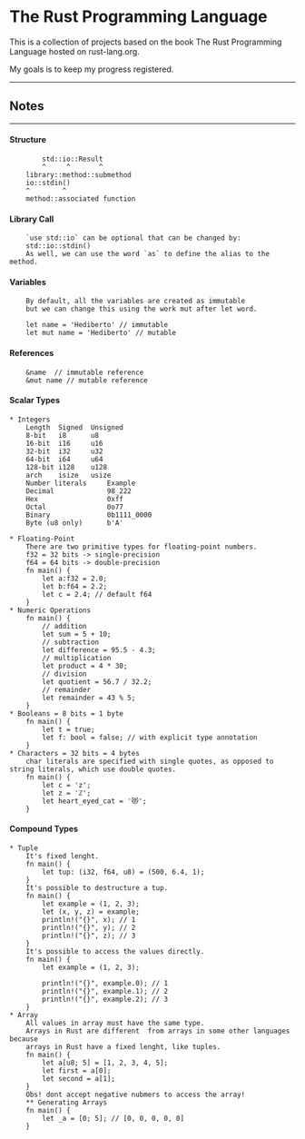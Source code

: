 The Rust Programming Language
=============================

This is a collection of projects based on the book The Rust Programming Language hosted on rust-lang.org.

My goals is to keep my progress registered.

____________________

## Notes

--------------------
#### Structure

```
        std::io::Result
        ^     ^       ^
    library::method::submethod
    io::stdin()
    ^        ^
    method::associated function
```
#### Library Call

```
    `use std::io` can be optional that can be changed by:
    std::io::stdin()
    As well, we can use the word `as` to define the alias to the method.
```
#### Variables
```
    By default, all the variables are created as immutable 
    but we can change this using the work mut after let word.

    let name = 'Hediberto' // immutable
    let mut name = 'Hediberto' // mutable
```
#### References
```
    &name  // immutable reference
    &mut name // mutable reference    
```

#### Scalar Types
    * Integers
        Length  Signed  Unsigned
        8-bit   i8      u8
        16-bit  i16     u16
        32-bit  i32     u32
        64-bit  i64     u64
        128-bit i128    u128
        arch    isize   usize
        Number literals     Example
        Decimal             98_222
        Hex                 0xff
        Octal               0o77
        Binary              0b1111_0000
        Byte (u8 only)      b'A'
    
    * Floating-Point
        There are two primitive types for floating-point numbers.
        f32 = 32 bits -> single-precision
        f64 = 64 bits -> double-precision
        fn main() {
            let a:f32 = 2.0;
            let b:f64 = 2.2;
            let c = 2.4; // default f64
        }
    * Numeric Operations
        fn main() {
            // addition
            let sum = 5 + 10;
            // subtraction
            let difference = 95.5 - 4.3;
            // multiplication
            let product = 4 * 30;
            // division
            let quotient = 56.7 / 32.2;
            // remainder
            let remainder = 43 % 5;
        }
    * Booleans = 8 bits = 1 byte
        fn main() {
            let t = true;
            let f: bool = false; // with explicit type annotation
        }
    * Characters = 32 bits = 4 bytes
        char literals are specified with single quotes, as opposed to string literals, which use double quotes.
        fn main() {
            let c = 'z';
            let z = 'ℤ';
            let heart_eyed_cat = '😻';
        }
#### Compound Types
    * Tuple
        It's fixed lenght. 
        fn main() {
            let tup: (i32, f64, u8) = (500, 6.4, 1);
        }
        It's possible to destructure a tup.
        fn main() {
            let example = (1, 2, 3);
            let (x, y, z) = example;
            println!("{}", x); // 1
            println!("{}", y); // 2
            println!("{}", z); // 3
        }
        It's possible to access the values directly.
        fn main() {
            let example = (1, 2, 3);
            
            println!("{}", example.0); // 1
            println!("{}", example.1); // 2
            println!("{}", example.2); // 3
        }
    * Array
        All values in array must have the same type. 
        Arrays in Rust are different  from arrays in some other languages because
        arrays in Rust have a fixed lenght, like tuples.
        fn main() {
            let a[u8; 5] = [1, 2, 3, 4, 5];
            let first = a[0];
            let second = a[1];
        }
        Obs! dont accept negative nubmers to access the array!
        ** Generating Arrays
        fn main() {
            let _a = [0; 5]; // [0, 0, 0, 0, 0]
        }
